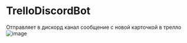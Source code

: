 # TrelloDiscordBot
Отправляет в дискорд канал сообщение с новой карточкой в трелло 
![image](https://user-images.githubusercontent.com/18011884/148575005-203afc45-af1d-4453-98f3-cd7abb78f0a0.png)
